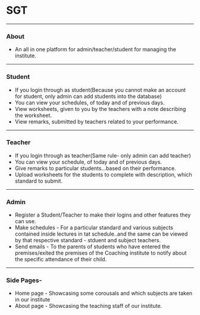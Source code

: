 # SGT

---

### About ###
- An all in one platform for admin/teacher/student for managing the institute.

---

### Student ###

- If you login through as student(Because you cannot make an account for student, only admin can add students into the database)
- You can view your schedules, of today and of previous days.
- View worksheets, given to you by the teachers with a note describing the worksheet.
- View remarks, submitted by teachers related to your performance.

---

### Teacher ###

- If you login through as teacher(Same rule- only admin can add teacher)
- You can view your schedule, of today and of previous days.
- Give remarks to particular students...based on their performance.
- Upload worksheets for the students to complete with description, which standard to submit.

---

### Admin ###

- Register a Student/Teacher to make their logins and other features they can use.
- Make schedules - For a particular standard and various subjects contained inside lectures in tat schedule..and the same can be viewed by that respective standard - stduent and subject teachers.
- Send emails - To the parents of students who have entered the premises/exited the premises of the Coaching institute to notify about the specific attendance of their child.

---

### Side Pages- ###
- Home page - Showcasing some corousals and which subjects are taken in our institute
- About page - Showcasing the teaching staff of our institute.
